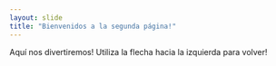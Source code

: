 ```yaml
---
layout: slide
title: "Bienvenidos a la segunda página!"
---
```

Aquí nos divertiremos!
Utiliza la flecha hacia la izquierda para volver!
